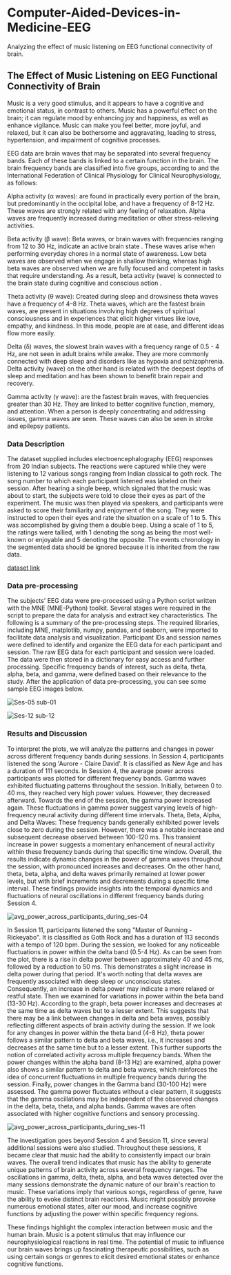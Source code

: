 # Computer-Aided-Devices-in-Medicine-EEG
Analyzing the effect of music listening on EEG functional connectivity of brain.

## The Effect of Music Listening on EEG Functional Connectivity of Brain
Music is a very good stimulus, and it appears to have a cognitive and emotional status, in contrast to others. Music has a powerful effect on the brain; it can regulate mood by enhancing joy and happiness, as well as enhance vigilance. Music can make you feel better, more joyful, and relaxed, but it can also be bothersome and aggravating, leading to stress, hypertension, and impairment of cognitive processes.

EEG data are brain waves that may be separated into several frequency bands. Each of these bands is linked to a certain function in the brain. The brain frequency bands are classified into five groups, according to and the International Federation of Clinical Physiology for Clinical Neurophysiology, as follows:

Alpha activity (α waves): are found in practically every portion of the brain, but predominantly in the occipital lobe, and have a frequency of 8-12 Hz. These waves are strongly related with any feeling of relaxation. Alpha waves are frequently increased during meditation or other stress-relieving activities.

Beta activity (β wave): Beta waves, or brain waves with frequencies ranging from 12 to 30 Hz, indicate an active brain state . These waves arise when performing everyday chores in a normal state of awareness. Low beta waves are observed when we engage in shallow thinking, whereas high beta waves are observed when we are fully focused and competent in tasks that require understanding. As a result, beta activity (wave) is connected to the brain state during cognitive and conscious action .

Theta activity (θ wave): Created during sleep and drowsiness theta waves have a frequency of 4–8 Hz. Theta waves, which are the fastest brain waves, are present in situations involving high degrees of spiritual consciousness and in experiences that elicit higher virtues like love, empathy, and kindness. In this mode, people are at ease, and different ideas flow more easily.

Delta (δ) waves, the slowest brain waves with a frequency range of 0.5 - 4 Hz, are not seen in adult brains while awake. They are more commonly connected with deep sleep and disorders like as hypoxia and schizophrenia. Delta activity (wave) on the other hand is related with the deepest depths of sleep and meditation and has been shown to benefit brain repair and recovery.

Gamma activity (γ wave): are the fastest brain waves, with frequencies greater than 30 Hz. They are linked to better cognitive function, memory, and attention. When a person is deeply concentrating and addressing issues, gamma waves are seen. These waves can also be seen in stroke and epilepsy patients.

### Data Description
The dataset supplied includes electroencephalography (EEG) responses from 20 Indian subjects. The reactions were captured while they were listening to 12 various songs ranging from Indian classical to goth rock. The song number to which each participant listened was labeled on their session. After hearing a single beep, which signaled that the music was about to start, the subjects were told to close their eyes as part of the experiment. The music was then played via speakers, and participants were asked to score their familiarity and enjoyment of the song. They were instructed to open their eyes and rate the situation on a scale of 1 to 5. This was accomplished by giving them a double beep. Using a scale of 1 to 5, the ratings were tallied, with 1 denoting the song as being the most well-known or enjoyable and 5 denoting the opposite. The events chronology in the segmented data should be ignored because it is inherited from the raw data.

[dataset link](https://nemar.org/dataexplorer/detail?dataset_id=ds003774)

### Data pre-processing
The subjects' EEG data were pre-processed using a Python script written with the MNE (MNE-Python) toolkit. Several stages were required in the script to prepare the data for analysis and extract key characteristics. The following is a summary of the pre-processing steps. The required libraries, including MNE, matplotlib, numpy, pandas, and seaborn, were imported to facilitate data analysis and visualization. Participant IDs and session names were defined to identify and organize the EEG data for each participant and session. The raw EEG data for each participant and session were loaded. The data were then stored in a dictionary for easy access and further processing. Specific frequency bands of interest, such as delta, theta, alpha, beta, and gamma, were defined based on their relevance to the study.
After the application of data pre-processing, you can see some sample EEG images below.

![Ses-05 sub-01](https://github.com/elif-t/Computer-Aided-Devices-in-Medicine-EEG/blob/main/assets/ses-05_sub-01_eeg.png)

![Ses-12 sub-12](https://github.com/elif-t/Computer-Aided-Devices-in-Medicine-EEG/blob/main/assets/ses-12_sub-012_eeg.png)

### Results and Discussion
To interpret the plots, we will analyze the patterns and changes in power across different frequency bands during sessions. In Session 4, participants listened the song 'Aurore - Claire David'. It is classified as New Age and has a duration of 111 seconds. In Session 4, the average power across participants was plotted for different frequency bands. Gamma waves exhibited fluctuating patterns throughout the session. Initially, between 0 to 40 ms, they reached very high power values. However, they decreased afterward. Towards the end of the session, the gamma power increased again. These fluctuations in gamma power suggest varying levels of high-frequency neural activity during different time intervals. Theta, Beta, Alpha, and Delta Waves: These frequency bands generally exhibited power levels close to zero during the session. However, there was a notable increase and subsequent decrease observed between 100-120 ms. This transient increase in power suggests a momentary enhancement of neural activity within these frequency bands during that specific time window. Overall, the results indicate dynamic changes in the power of gamma waves throughout the session, with pronounced increases and decreases. On the other hand, theta, beta, alpha, and delta waves primarily remained at lower power levels, but with brief increments and decrements during a specific time interval. These findings provide insights into the temporal dynamics and fluctuations of neural oscillations in different frequency bands during Session 4.

![avg_power_across_participants_during_ses-04](https://github.com/elif-t/Computer-Aided-Devices-in-Medicine-EEG/blob/main/assets/avg_power_across_participants_during_ses-04.png)

In Session 11, participants listened the song "Master of Running - Rickeyabo". It is classified as Goth Rock and has a duration of 113 seconds with a tempo of 120 bpm. During the session, we looked for any noticeable fluctuations in power within the delta band (0.5-4 Hz). As can be seen from the plot, there is a rise in delta power between approximately 40 and 45 ms, followed by a reduction to 50 ms. This demonstrates a slight increase in delta power during that period. It's worth noting that delta waves are frequently associated with deep sleep or unconscious states. Consequently, an increase in delta power may indicate a more relaxed or restful state. Then we examined for variations in power within the beta band (13-30 Hz). According to the graph, beta power increases and decreases at the same time as delta waves but to a lesser extent. This suggests that there may be a link between changes in delta and beta waves, possibly reflecting different aspects of brain activity during the session. If we look for any changes in power within the theta band (4-8 Hz), theta power follows a similar pattern to delta and beta waves, i.e., it increases and decreases at the same time but to a lesser extent. This further supports the notion of correlated activity across multiple frequency bands. When the power changes within the alpha band (8-13 Hz) are examined, alpha power also shows a similar pattern to delta and beta waves, which reinforces the idea of concurrent fluctuations in multiple frequency bands during the session. Finally, power changes in the Gamma band (30-100 Hz) were assessed. The gamma power fluctuates without a clear pattern, it suggests that the gamma oscillations may be independent of the observed changes in the delta, beta, theta, and alpha bands. Gamma waves are often associated with higher cognitive functions and sensory processing.

![avg_power_across_participants_during_ses-11](https://github.com/elif-t/Computer-Aided-Devices-in-Medicine-EEG/blob/main/assets/ses_11_plot.png)

The investigation goes beyond Session 4 and Session 11, since several additional sessions were also studied. Throughout these sessions, it became clear that music had the ability to consistently impact our brain waves. The overall trend indicates that music has the ability to generate unique patterns of brain activity across several frequency ranges. The oscillations in gamma, delta, theta, alpha, and beta waves detected over the many sessions demonstrate the dynamic nature of our brain's reaction to music. These variations imply that various songs, regardless of genre, have the ability to evoke distinct brain reactions. Music might possibly provoke numerous emotional states, alter our mood, and increase cognitive functions by adjusting the power within specific frequency regions.

These findings highlight the complex interaction between music and the human brain. Music is a potent stimulus that may influence our neurophysiological reactions in real time. The potential of music to influence our brain waves brings up fascinating therapeutic possibilities, such as using certain songs or genres to elicit desired emotional states or enhance cognitive functions.


